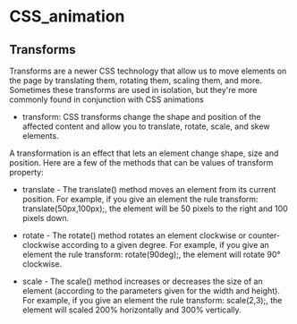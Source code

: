 # CSS_animation
## Transforms
Transforms are a newer CSS technology that allow us to move elements on the page by translating them, rotating them, scaling them, and more. Sometimes these transforms are used in isolation, but they're more commonly found in conjunction with CSS animations

- transform: CSS transforms change the shape and position of the affected content and allow you
to translate, rotate, scale, and skew elements.

A transformation is an effect that lets an element change shape, size and position. Here are a few of the methods that can be values of transform property:

- translate - The translate() method moves an element from its current position. For example, if you give an element the rule transform: translate(50px,100px);, the element will be 50 pixels to the right and 100 pixels down.

- rotate - The rotate() method rotates an element clockwise or counter-clockwise according to a given degree. For example, if you give an element the rule transform: rotate(90deg);, the element will rotate 90° clockwise.

- scale - The scale() method increases or decreases the size of an element (according to the parameters given for the width and height). For example, if you give an element the rule transform: scale(2,3);, the element will scaled 200% horizontally and 300% vertically.
